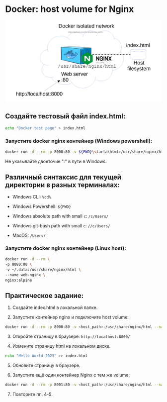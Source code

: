 # Docker: host volume for Nginx

<img src="nginx-host-volume.png" alt="nginx host volume" width="1024"/>


## Создайте тестовый файл index.html:

```bash
echo "Docker test page" > index.html
```

### Запустите docker nginx контейнер (Windows powershell):
```bash
docker run -d --rm -p 8000:80 -v ${PWD}\starta\html:/usr/share/nginx/html --name web nginx:alpine
```

Не указывайте двоеточие ":" в пути в Windows.

## Различный синтаксис для текущей директории в разных терминалах:

- Windows CLI: `%cd%`

- Windows Powershell: `${PWD}`

- Windows absolute path with small `c`: `/c/Users/`

- Windows git-bash path with small `c`: `//c/Users/`

- MacOS: `/Users/`


### Запустите docker nginx контейнер (Linux host):

```bash
docker run -d --rm \
-p 8080:80 \
-v ~/.data:/usr/share/nginx/html \
--name web-nginx \
nginx:alpine
```

## Практическое задание:

1. Создайте index.html в локальной папке.

2. Запустите контейнер nginx и подключите host volume:

```bash
docker run -d --rm -p 8000:80 -v <host_path>:/usr/share/nginx/html --name web nginx:alpine
```

3. Откройте страницу в браузере: `http://localhost:8000/`

4. Измените страницу html на локальном диске.

```bash
echo "Hello World 2023" >> index.html
```

5. Обновите страницу в браузере.

6. Запустите ещё один контейнер Nginx с тем же volume:

```bash
docker run -d --rm -p 8001:80 -v <host_path>:/usr/share/nginx/html --name web2 nginx:alpine
```

7. Повторите пп. 4-5.


